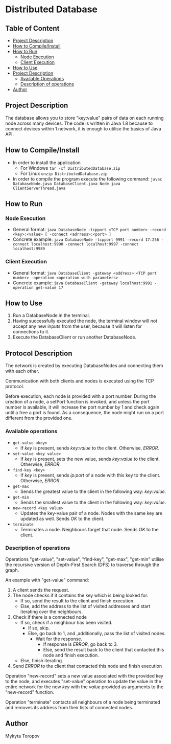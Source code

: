 # Distributed Database

## Table of Content

- [Project Description](#project-description)
- [How to Compile/Install](#how-to-compileinstall)
- [How to Run](#how-to-run)
  - [Node Execution](#node-execution)
  - [Client Execution](#client-execution)
- [How to Use](#how-to-use)
- [Project Description](#project-description)
  - [Available Operations](#available-operations)
  - [Description of operations](#description-of-operations)
- [Author](#author)

## Project Description
The database allows you to store "key:value" pairs of data on each running node across many devices.
The code is written in Java 1.8 because to connect devices within 1 network, it is enough to utilise
the basics of Java API.

## How to Compile/Install
- In order to install the application
    - For Windows `tar -xf DistributedDatabase.zip`
    - For Linux `unzip DistributedDatabase.zip`
- In order to compile the program execute the following command: `javac DatabaseNode.java DatabaseClient.java Node.java ClientServerThread.java`

## How to Run

### Node Execution
- General format: `java DatabaseNode -tcpport <TCP port number> -record <key>:<value>
  [ -connect <adrress>:<port> ]`
- Concrete example: `java DatabaseNode -tcpport 9991 -record 17:256 -connect localhost:9990
  -connect localhost:9997 -connect localhost:9989`

### Client Execution
- General format: `java DatabaseClient -gateway <address>:<TCP port number>
  -operation <operation with parameters>`
- Concrete example: `java DatabaseClient -gateway localhost:9991 -operation get-value 17`



## How to Use

1. Run a DatabaseNode in the terminal.
2. Having successfully executed the node, the terminal window will not accept any
   new inputs from the user, because it will listen for connections to it.
3. Execute the DatabaseClient or run another DatabaseNode.

## Protocol Description

The network is created by executing DatabaseNodes and connecting them with each other.

Communication with both clients and nodes is executed using the TCP protocol.

Before execution, each node is provided with a port number. During the creation of a node, a setPort function
is invoked, and unless the port number is available, it will increase the port number by 1 and check again
until a free a port is found. As a consequence, the node might run on a port different from the provided one.


### Available operations

- `get-value <key>`
  - If <i>key</i> is present, sends <i>key:value</i> to the client. Otherwise, <i>ERROR</i>.
- `set-value <key value>`
  - If <i>key</i> is present, sets the new value, sends <i>key:value</i> to the client. Otherwise, <i>ERROR</i>.
- `find-key <key>`
  - If <i>key</i> is present, sends <i>ip:port</i> of a node with this key to the client. Otherwise, <i>ERROR</i>.
- `get-max`
  - Sends the greatest value to the client in the following way: <i>key:value</i>.
- `get-min`
  - Sends the smallest value to the client in the following way: <i>key:value</i>.
- `new-record <key value>`
  - Updates the key-value pair of a node. Nodes with the same key are updated as well. Sends <i>OK</i> to the client.
- `terminate`
  - Terminates a node. Neighbours forget that node. Sends <i>OK</i> to the client.


### Description of operations

Operations "get-value", "set-value", "find-key", "get-max", "get-min" utilise
the recursive version of Depth-First Search (DFS) to traverse through the graph.

An example with "get-value" command:
1. A client sends the request.
2. The node checks if it contains the key which is being looked for. 
    - If so, send the result  to the client and finish execution.
    - Else, add the address to the list of visited addresses and start iterating over the neighbours.
3. Check if there is a connected node
    - If so, check if a neighbour has been visited.
      - If so, skip.
      - Else, go back to 1, and ,additionally, pass the list of visited nodes.
        - Wait for the response.
          - If response is <i>ERROR</i>, go back to 3.
          - Else, send the result back to the client that contacted this node and finish execution.
    - Else, finish iterating
4. Send <i>ERROR</i> to the client that contacted this node and finish execution

Operation "new-record" sets a new value associated with the provided key to the node,
and executes "set-value" operation to update the value in the entire network for the new <i>key</i> with the <i>value</i>
provided as arguments to the "new-record" function.

Operation "terminate" contacts all neighbours of a node being terminated and removes its address
from their lists of connected nodes.

## Author

Mykyta Toropov
